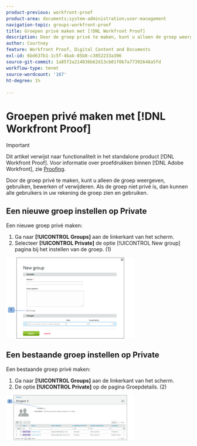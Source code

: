 ```yaml
---
product-previous: workfront-proof
product-area: documents;system-administration;user-management
navigation-topic: groups-workfront-proof
title: Groepen privé maken met [!DNL Workfront Proof]
description: Door de groep privé te maken, kunt u alleen de groep weergeven, gebruiken, bewerken of verwijderen. Als de groep niet privé is, dan kunnen alle gebruikers in uw rekening de groep zien en gebruiken.
author: Courtney
feature: Workfront Proof, Digital Content and Documents
exl-id: 6bd637b1-1c5f-4bab-85b8-c3852233a306
source-git-commit: 1a85f2a214036b62d13cb01f0b7a77392648a5fd
workflow-type: tm+mt
source-wordcount: '167'
ht-degree: 1%

---
```


# Groepen privé maken met [!DNL Workfront Proof]

>[!IMPORTANT]
>
>Dit artikel verwijst naar functionaliteit in het standalone product [!DNL Workfront Proof]. Voor informatie over proefdrukken binnen [!DNL Adobe Workfront], zie [Proofing](../../../review-and-approve-work/proofing/proofing.md).

Door de groep privé te maken, kunt u alleen de groep weergeven, gebruiken, bewerken of verwijderen. Als de groep niet privé is, dan kunnen alle gebruikers in uw rekening de groep zien en gebruiken.

## Een nieuwe groep instellen op Private

Een nieuwe groep privé maken:

1. Ga naar **[!UICONTROL Groups]** aan de linkerkant van het scherm.
1. Selecteer **[!UICONTROL Private]** de optie [!UICONTROL New group] pagina bij het instellen van de groep. (1)

![Private_new_group.png](assets/private-new-group-350x221.png)

## Een bestaande groep instellen op Private

Een bestaande groep privé maken:

1. Ga naar **[!UICONTROL Groups]** aan de linkerkant van het scherm.
1. De optie **[!UICONTROL Private]** op de pagina Groepdetails. (2)

![Private_Group_Details.png](assets/private-group-details-350x123.png)
